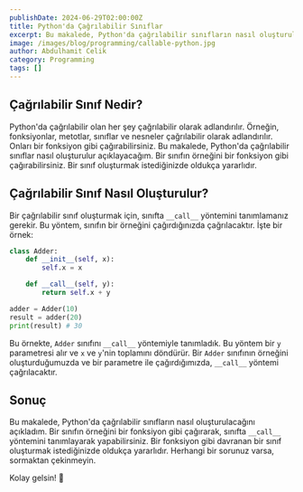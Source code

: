 ```yaml
---
publishDate: 2024-06-29T02:00:00Z
title: Python'da Çağrılabilir Sınıflar
excerpt: Bu makalede, Python'da çağrılabilir sınıfların nasıl oluşturulacağını açıklayacağım. Bir sınıfı bir fonksiyon gibi çağıraracağız.
image: /images/blog/programming/callable-python.jpg
author: Abdulhamit Celik
category: Programming
tags: []
---
```


## Çağrılabilir Sınıf Nedir?

Python'da çağrılabilir olan her şey çağrılabilir olarak adlandırılır. Örneğin, fonksiyonlar, metotlar, sınıflar ve nesneler çağrılabilir olarak adlandırılır. Onları bir fonksiyon gibi çağırabilirsiniz. Bu makalede, Python'da çağrılabilir sınıflar nasıl oluşturulur açıklayacağım. Bir sınıfın örneğini bir fonksiyon gibi çağırabilirsiniz. Bir sınıf oluşturmak istediğinizde oldukça yararlıdır.

## Çağrılabilir Sınıf Nasıl Oluşturulur?

Bir çağrılabilir sınıf oluşturmak için, sınıfta `__call__` yöntemini tanımlamanız gerekir. Bu yöntem, sınıfın bir örneğini çağırdığınızda çağrılacaktır. İşte bir örnek:

```python
class Adder:
    def __init__(self, x):
        self.x = x

    def __call__(self, y):
        return self.x + y

adder = Adder(10)
result = adder(20)
print(result) # 30
```

Bu örnekte, `Adder` sınıfını `__call__` yöntemiyle tanımladık. Bu yöntem bir `y` parametresi alır ve `x` ve `y`'nin toplamını döndürür. Bir `Adder` sınıfının örneğini oluşturduğumuzda ve bir parametre ile çağırdığımızda, `__call__` yöntemi çağrılacaktır.

## Sonuç

Bu makalede, Python'da çağrılabilir sınıfların nasıl oluşturulacağını açıkladım. Bir sınıfın örneğini bir fonksiyon gibi çağırarak, sınıfta `__call__` yöntemini tanımlayarak yapabilirsiniz. Bir fonksiyon gibi davranan bir sınıf oluşturmak istediğinizde oldukça yararlıdır. Herhangi bir sorunuz varsa, sormaktan çekinmeyin.

Kolay gelsin! 🐍
